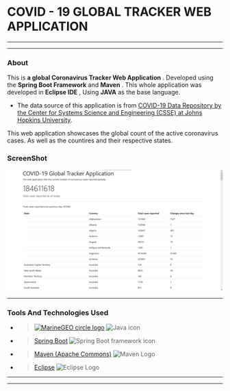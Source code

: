 # COVID - 19 GLOBAL TRACKER WEB APPLICATION
---
___

### About
This is __a global Coronavirus Tracker Web Application__ . Developed using the __Spring Boot Framework__ and __Maven__ .
This whole application was developed in __Eclipse IDE__ , Using __JAVA__ as the base language.

* The data source of this application is from [COVID-19 Data Repository by the Center for Systems Science and Engineering (CSSE) at Johns Hopkins University](https://github.com/CSSEGISandData/COVID-19).

This web application showcases the global count of the active coronavirus cases. As well as the countires and their respective states.

### ScreenShot

![ScreenShot](https://raw.githubusercontent.com/iharshpathak/Covid-19-Tracker-Web-Application/main/Screenshot%20(full%20Screen%20Mode%20In%20Browser).jpg "ScreenShot- in browser")

---

### Tools And Technologies Used
* ><a href="https://openjdk.org/"><img src="https://www.java.com/en/" alt="MarineGEO circle logo" style="height: 1000px; width:1000px;"/></a>
![Java icon](https://1000logos.net/wp-content/uploads/2020/09/Java-Logo.png) 

* >[Spring Boot](https://spring.io/projects/spring-boot)
![Spring Boot framework icon](https://spring.io/images/spring-logo-9146a4d3298760c2e7e49595184e1975.svg) 

* >[Maven (Apache Commons)](https://commons.apache.org/proper/commons-csv/)
![Maven Logo](https://maven.apache.org/images/maven-logo-black-on-white.png)

* >[Eclipse](https://www.eclipse.org/)
![Eclipse Logo](https://upload.wikimedia.org/wikipedia/commons/d/d0/Eclipse-Luna-Logo.svg)

---
___
